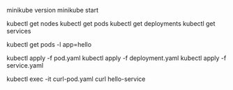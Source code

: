 minikube version
minikube start

kubectl get nodes
kubectl get pods
kubectl get deployments
kubectl get services

kubectl get pods -l app=hello

kubectl apply -f pod.yaml
kubectl apply -f deployment.yaml
kubectl apply -f service.yaml

kubectl exec -it curl-pod.yaml
curl hello-service



